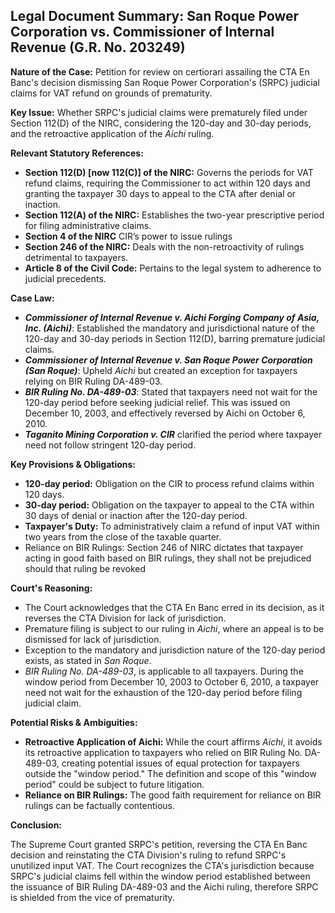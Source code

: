## Legal Document Summary: San Roque Power Corporation vs. Commissioner of Internal Revenue (G.R. No. 203249)

**Nature of the Case:** Petition for review on certiorari assailing the CTA En Banc's decision dismissing San Roque Power Corporation's (SRPC) judicial claims for VAT refund on grounds of prematurity.

**Key Issue:** Whether SRPC's judicial claims were prematurely filed under Section 112(D) of the NIRC, considering the 120-day and 30-day periods, and the retroactive application of the *Aichi* ruling.

**Relevant Statutory References:**

*   **Section 112(D) [now 112(C)] of the NIRC:** Governs the periods for VAT refund claims, requiring the Commissioner to act within 120 days and granting the taxpayer 30 days to appeal to the CTA after denial or inaction.
*   **Section 112(A) of the NIRC:** Establishes the two-year prescriptive period for filing administrative claims.
*   **Section 4 of the NIRC** CIR’s power to issue rulings
*   **Section 246 of the NIRC:** Deals with the non-retroactivity of rulings detrimental to taxpayers.
*   **Article 8 of the Civil Code:** Pertains to the legal system to adherence to judicial precedents.

**Case Law:**

*   ***Commissioner of Internal Revenue v. Aichi Forging Company of Asia, Inc. (Aichi)***: Established the mandatory and jurisdictional nature of the 120-day and 30-day periods in Section 112(D), barring premature judicial claims.
*   ***Commissioner of Internal Revenue v. San Roque Power Corporation (San Roque)***: Upheld *Aichi* but created an exception for taxpayers relying on BIR Ruling DA-489-03.
*   ***BIR Ruling No. DA-489-03***: Stated that taxpayers need not wait for the 120-day period before seeking judicial relief. This was issued on December 10, 2003, and effectively reversed by Aichi on October 6, 2010.
*   ***Taganito Mining Corporation v. CIR*** clarified the period where taxpayer need not follow stringent 120-day period.

**Key Provisions & Obligations:**

*   **120-day period:** Obligation on the CIR to process refund claims within 120 days.
*   **30-day period:** Obligation on the taxpayer to appeal to the CTA within 30 days of denial or inaction after the 120-day period.
*   **Taxpayer's Duty:** To administratively claim a refund of input VAT within two years from the close of the taxable quarter.
* Reliance on BIR Rulings: Section 246 of NIRC dictates that taxpayer acting in good faith based on BIR rulings, they shall not be prejudiced should that ruling be revoked

**Court's Reasoning:**

*   The Court acknowledges that the CTA En Banc erred in its decision, as it reverses the CTA Division for lack of jurisdiction.
*   Premature filing is subject to our ruling in *Aichi*, where an appeal is to be dismissed for lack of jurisdiction.
*   Exception to the mandatory and jurisdiction nature of the 120-day period exists, as stated in *San Roque*.
*   *BIR Ruling No. DA-489-03*, is applicable to all taxpayers. During the window period from December 10, 2003 to October 6, 2010, a taxpayer need not wait for the exhaustion of the 120-day period before filing judicial claim.

**Potential Risks & Ambiguities:**

*   **Retroactive Application of Aichi:** While the court affirms *Aichi*, it avoids its retroactive application to taxpayers who relied on BIR Ruling No. DA-489-03, creating potential issues of equal protection for taxpayers outside the "window period." The definition and scope of this "window period" could be subject to future litigation.
*   **Reliance on BIR Rulings:** The good faith requirement for reliance on BIR rulings can be factually contentious.

**Conclusion:**

The Supreme Court granted SRPC's petition, reversing the CTA En Banc decision and reinstating the CTA Division's ruling to refund SRPC's unutilized input VAT. The Court recognizes the CTA's jurisdiction because SRPC's judicial claims fell within the window period established between the issuance of BIR Ruling DA-489-03 and the Aichi ruling, therefore SRPC is shielded from the vice of prematurity.
